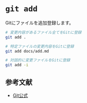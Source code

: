 # `git add`
Gitにファイルを追加登録します。

``` bash
# 変更内容があるファイル全てをGitに登録
git add .

# 特定ファイルの変更内容をGitに登録
git add docs/add.md

# 対話的に変更ファイルをGitに登録
git add -i
```

## 参考文献
- [Git公式](https://git-scm.com/docs/git-add)
